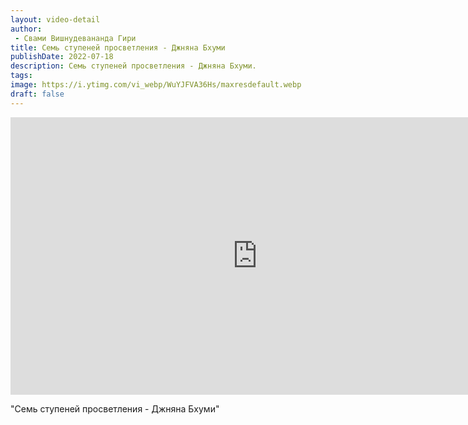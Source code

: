 ```yaml
---
layout: video-detail
author:
 - Свами Вишнудевананда Гири
title: Семь ступеней просветления - Джняна Бхуми
publishDate: 2022-07-18
description: Семь ступеней просветления - Джняна Бхуми. 
tags: 
image: https://i.ytimg.com/vi_webp/WuYJFVA36Hs/maxresdefault.webp
draft: false
---
```


<iframe width="790" height="444" src="https://www.youtube.com/embed/WuYJFVA36Hs" frameborder="0" allowfullscreen=""></iframe> 

  "Семь ступеней просветления - Джняна Бхуми"

  

 